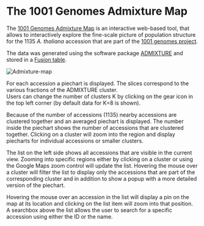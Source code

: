 The 1001 Genomes Admixture Map
==
The [1001 Genomes Admixture Map](http://gregor-mendel-institute.github.io/1001-admixture-map/) is an interactive web-based tool, that allows to interactively explore the fine-scale picture of population structure for the 1135 _A. thaliana_ accession that are part of the [1001 genomes project](http://1001genomes.org/).  

The data was generated using the software package [ADMIXTURE](https://www.genetics.ucla.edu/software/admixture/) and stored in a [Fusion table](https://www.google.com/fusiontables/DataSource?docid=11w8bumbRj9R-lmdPa4tBCrf_7VDloDTG5jJTPg-w). 

![Admixture-map](https://raw.githubusercontent.com/Gregor-Mendel-Institute/1001-admixture-map/master/preview.gif "1001 Genomes Admixture Map")

For each accession a piechart is displayed. The slices correspond to the various fractions of the ADMIXTURE cluster.  
Users can change the number of clusters K by clicking on the gear icon in the top left corner (by default data for K=8 is shown).



Because of the number of accessions (1135) nearby accessions are clustered together and an averaged piechart is displayed. The number inside the piechart shows the number of accessions that are clustered together. Clicking on a cluster will zoom into the region and display piecharts for individual accessions or smaller clusters.  

The list on the left side shows all accessions that are visible in the current view. Zooming into specific regions either by clicking on a cluster or using the Google Maps zoom control will update the list. 
Hovering the mouse over a cluster will filter the list to display only the accessions that are part of the corresponding cluster and in addition to show a popup with a more detailed version of the piechart.

Hovering the mouse over an accession in the list will display a pin on the map at its location and clicking on the list item will zoom into that position.  
A searchbox above the list allows the user to search for a specific accession using either the ID or the name. 
